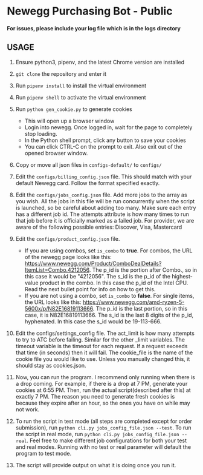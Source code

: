 # Newegg Purchasing Bot - Public

#### For issues, please include your log file which is in the logs directory

## USAGE
1) Ensure python3, pipenv, and the latest Chrome version are installed
2) `git clone` the repository and enter it
3) Run `pipenv install` to install the virtual environment
4) Run `pipenv shell` to activate the virtual environment
5) Run `python gen_cookie.py` to generate cookies
	- This will open up a browser window
	- Login into newegg. Once logged in, wait for the page to completely stop loading.
	- In the Python shell prompt, click any button to save your cookies
	- You can click CTRL-C on the prompt to exit. Also exit out of the opened browser window.
	
6) Copy or move all json files in `configs-default/` to `configs/`
7) Edit the `configs/billing_config.json` file. This should match with your default Newegg card. Follow the format specified exactly.
8) Edit the `configs/jobs_config.json` file. Add more jobs to the array as you wish. All the jobs in this file will be run concurrently when the script is launched, so be careful about adding too many. Make sure each entry has a different job id. The attempts attribute is how many times to run that job before it is officially marked as a failed job. For provider, we are aware of the following possible entries: Discover, Visa, Mastercard
9) Edit the `configs/product_config.json` file.
	- If you are using combos, set `is_combo` to **true**. For combos, the URL of the newegg page looks like this: https://www.newegg.com/Product/ComboDealDetails?ItemList=Combo.4212056. The p_id is the portion after Combo., so in this case it would be "4212056". The s_id is the p_id of the highest-value product in the combo. In this case the p_id of the Intel CPU. Read the next bullet point for info on how to get this.
	- If you are not using a combo, set `is_combo` to **false**. For single items, the URL looks like this: https://www.newegg.com/amd-ryzen-5-5600x/p/N82E16819113666. The p_id is the last portion, so in this case, it is N82E16819113666. The s_id is the last 8 digits of the p_id, hyphenated. In this case the s_id would be 19-113-666.
10) Edit the configs/settings_config file. The act_limit is how many attempts to try to ATC before failing. Similar for the other _limit variables. The timeout variable is the timeout for each request. If a request exceeds that time (in seconds) then it will fail. The cookie_file is the name of the cookie file you would like to use. Unless you manually changed this, it should stay as cookies.json.
11) Now, you can run the program. I recommend only running when there is a drop coming. For example, if there is a drop at 7 PM, generate your cookies at 6:55 PM. Then, run the actual script(described after this) at exactly 7 PM. The reason you need to generate fresh cookies is because they expire after an hour, so the ones you have on while may not work.
12) To run the script in test mode (all steps are completed except for order submission), run `python cli.py jobs_config_file.json --test`. To run the script in real mode, run `python cli.py jobs_config_file.json --real`. Feel free to make different job configurations for both your test and real modes. Running with no test or real parameter will default the program to test mode.
13) The script will provide output on what it is doing once you run it.
